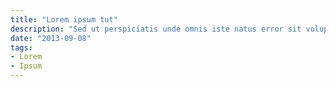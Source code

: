 ```yaml
---
title: "Lorem ipsum tut"
description: "Sed ut perspiciatis unde omnis iste natus error sit voluptatem"
date: "2013-09-08"
tags:
- Lorem
- Ipsum
---
```


